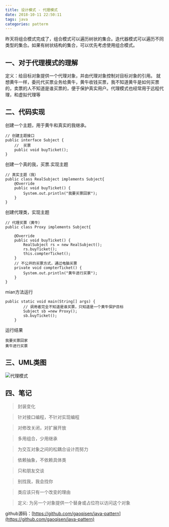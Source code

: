```yaml
---
title: 设计模式 - 代理模式
date: 2018-10-11 22:50:11
tags: java
categories: patterm
---
```

昨天将组合模式完成了，组合模式可以遍历树状的集合。迭代器模式可以遍历不同类型的集合。如果有树状结构的集合，可以优先考虑使用组合模式。

## 一、对于代理模式的理解

定义：给目标对象提供一个代理对象，并由代理对象控制对目标对象的引用。
就想黄牛一样，委托代买票业务给黄牛，黄牛收钱买票，我不知道黄牛是如何买票的，卖票的人不知道是谁买票的，便于保护真实用户。代理模式也经常用于远程代理，和虚拟代理等

## 二、代码实现

创建一个主题，用于黄牛和真实的我继承。
```
// 创建主题接口
public interface Subject {
	//  买票
	public void buyTicket();
}
```
创建一个真的我，买票.实现主题

```
// 真实主题（我）
public class RealSubject implements Subject{
	@Override
	public void buyTicket() {
		System.out.println("我要买票回家");
	}
}
```
创建代理类，实现主题

```
// 代理买票（黄牛）
public class Proxy implements Subject{

	@Override
	public void buyTicket() {
		RealSubject rs = new RealSubject();
		rs.buyTicket();
		this.compterTicket();
	}
	// 不公开的买票方式，通过电脑买票
	private void compterTicket() {
		System.out.println("黄牛进行买票");
	}
}
```

mian方法运行

```
public static void main(String[] args) {
		// 调用者完全不知道是谁买票，只知道是一个黄牛保护目标
		Subject sb =new Proxy();
		sb.buyTicket();
	}
```

运行结果

```
我要买票回家
黄牛进行买票
```

## 三、UML类图

![代理模式](https://gaoqisen.github.io/GraphBed/201810/20181011211920.png)

## 四、笔记

> 封装变化

> 针对接口编程，不针对实现编程

> 对修改关闭，对扩展开放

> 多用组合，少用继承

> 为交互对象之间的松耦合设计而努力

> 依赖抽象，不依赖具体类

> 只和朋友交谈

> 别找我，我会找你

> 类应该只有一个改变的理由

> 定义: 为另一个对象提供一个替身或占位符以访问这个对象

github源码：[https://github.com/gaoqisen/java-pattern](https://github.com/gaoqisen/java-pattern) 

